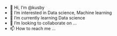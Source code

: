 - 👋 Hi, I’m @kusby
- 👀 I’m interested in Data science, Machine learning
- 🌱 I’m currently learning Data science
- 💞️ I’m looking to collaborate on ...
- 📫 How to reach me ...

<!---
kusby/kusby is a ✨ special ✨ repository because its `README.md` (this file) appears on your GitHub profile.
You can click the Preview link to take a look at your changes.
--->
